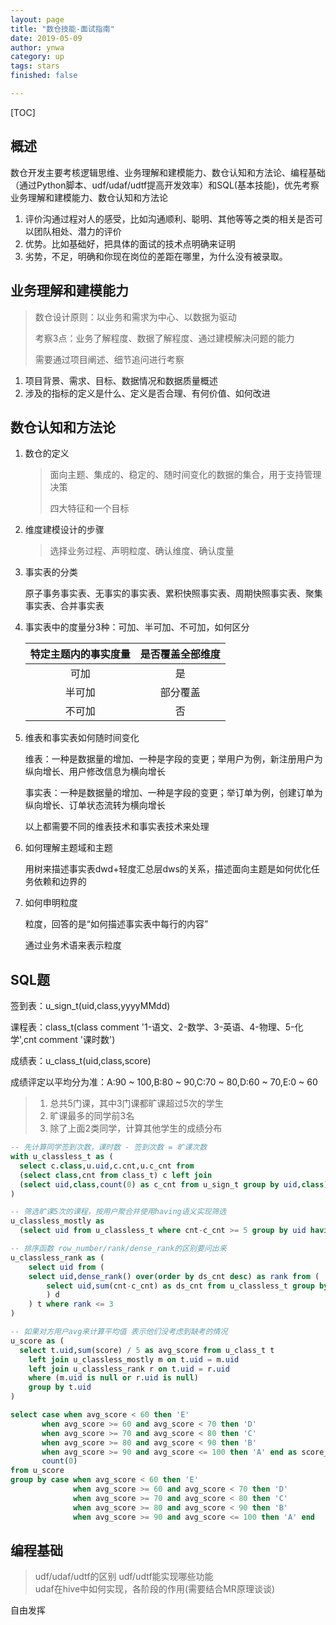 ```yaml
---
layout: page
title: "数仓技能-面试指南"
date: 2019-05-09
author: ynwa
category: up
tags: stars
finished: false

---
```


[TOC]

## 概述

数仓开发主要考核逻辑思维、业务理解和建模能力、数仓认知和方法论、编程基础（通过Python脚本、udf/udaf/udtf提高开发效率）和SQL(基本技能)，优先考察业务理解和建模能力、数仓认知和方法论



1. 评价沟通过程对人的感受，比如沟通顺利、聪明、其他等等之类的相关是否可以团队相处、潜力的评价
2. 优势。比如基础好，把具体的面试的技术点明确来证明
3. 劣势，不足，明确和你现在岗位的差距在哪里，为什么没有被录取。



## 业务理解和建模能力

> 数仓设计原则：以业务和需求为中心、以数据为驱动
>
> 考察3点：业务了解程度、数据了解程度、通过建模解决问题的能力
>
> 需要通过项目阐述、细节追问进行考察



1. 项目背景、需求、目标、数据情况和数据质量概述
2. 涉及的指标的定义是什么、定义是否合理、有何价值、如何改进

## 数仓认知和方法论

1. 数仓的定义

   > 面向主题、集成的、稳定的、随时间变化的数据的集合，用于支持管理决策
   >
   > 四大特征和一个目标

2. 维度建模设计的步骤

   > 选择业务过程、声明粒度、确认维度、确认度量

3. 事实表的分类

   原子事务事实表、无事实的事实表、累积快照事实表、周期快照事实表、聚集事实表、合并事实表
   
4. 事实表中的度量分3种：可加、半可加、不可加，如何区分

   | 特定主题内的事实度量 | 是否覆盖全部维度 |
   | :------------------: | :--------------: |
   |         可加         |        是        |
   |        半可加        |     部分覆盖     |
   |        不可加        |        否        |

5. 维表和事实表如何随时间变化

   维表：一种是数据量的增加、一种是字段的变更；举用户为例，新注册用户为纵向增长、用户修改信息为横向增长

   事实表：一种是数据量的增加、一种是字段的变更；举订单为例，创建订单为纵向增长、订单状态流转为横向增长

   以上都需要不同的维表技术和事实表技术来处理

6. 如何理解主题域和主题

   用树来描述事实表dwd+轻度汇总层dws的关系，描述面向主题是如何优化任务依赖和边界的

7. 如何申明粒度

   粒度，回答的是“如何描述事实表中每行的内容”

   通过业务术语来表示粒度

   

   

## SQL题

签到表：u_sign_t(uid,class,yyyyMMdd) 

课程表：class_t(class comment '1-语文、2-数学、3-英语、4-物理、5-化学',cnt comment '课时数')

成绩表：u_class_t(uid,class,score)

成绩评定以平均分为准：A:90 ~ 100,B:80 ~ 90,C:70 ~ 80,D:60 ~ 70,E:0 ~ 60
> 1. 总共5门课，其中3门课都旷课超过5次的学生
> 2. 旷课最多的同学前3名
> 3. 除了上面2类同学，计算其他学生的成绩分布

```sql
-- 先计算同学签到次数，课时数 - 签到次数 = 旷课次数
with u_classless_t as (
  select c.class,u.uid,c.cnt,u.c_cnt from 
  (select class,cnt from class_t) c left join 
  (select uid,class,count(0) as c_cnt from u_sign_t group by uid,class) u on c.class = u.class
)

-- 筛选旷课5次的课程，按用户聚合并使用having语义实现筛选
u_classless_mostly as 
  (select uid from u_classless_t where cnt-c_cnt >= 5 group by uid having count(0) >= 3)

-- 排序函数 row_number/rank/dense_rank的区别要问出来
u_classless_rank as (
	select uid from (
  	select uid,dense_rank() over(order by ds_cnt desc) as rank from (
    	select uid,sum(cnt-c_cnt) as ds_cnt from u_classless_t group by uid 
		) d
	) t where rank <= 3
)

-- 如果对方用户avg来计算平均值 表示他们没考虑到缺考的情况
u_score as (
  select t.uid,sum(score) / 5 as avg_score from u_class_t t
	left join u_classless_mostly m on t.uid = m.uid 
	left join u_classless_rank r on t.uid = r.uid 
	where (m.uid is null or r.uid is null)
	group by t.uid
) 

select case when avg_score < 60 then 'E' 
       when avg_score >= 60 and avg_score < 70 then 'D'
       when avg_score >= 70 and avg_score < 80 then 'C'
       when avg_score >= 80 and avg_score < 90 then 'B'
       when avg_score >= 90 and avg_score <= 100 then 'A' end as score_point,
       count(0)
from u_score 
group by case when avg_score < 60 then 'E' 
              when avg_score >= 60 and avg_score < 70 then 'D'
              when avg_score >= 70 and avg_score < 80 then 'C'
              when avg_score >= 80 and avg_score < 90 then 'B'
              when avg_score >= 90 and avg_score <= 100 then 'A' end              
```



## 编程基础

> udf/udaf/udtf的区别
> udf/udtf能实现哪些功能  
> udaf在hive中如何实现，各阶段的作用(需要结合MR原理谈谈)

自由发挥

